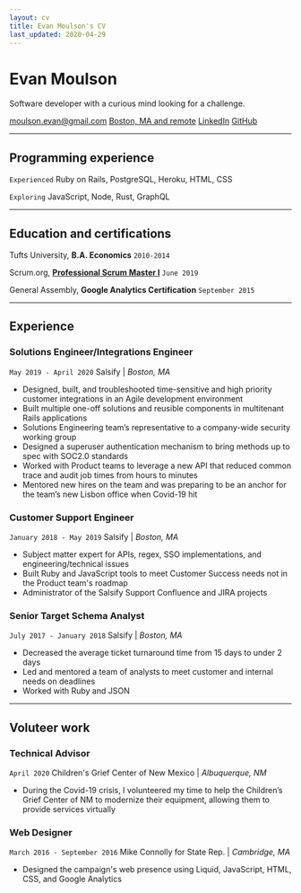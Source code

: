 ```yaml
---
layout: cv
title: Evan Moulson's CV
last_updated: 2020-04-29
---
```

# Evan Moulson
Software developer with a curious mind looking for a challenge. 

<div id="links">
  <span class="email"><a href="mailto:moulson.evan@gmail.com">moulson.evan@gmail.com</a></span>
  <span class="location"><a href="">Boston, MA and remote</a></span>
  <span class="linkedin"><a href="https://www.linkedin.com/in/evan-moulson-a5272232/">LinkedIn</a></span>
  <span class="github"><a href="https://github.com/emoulson">GitHub</a></span>
  <!-- <span class="phone ec ec-iphone"></span><a href="">+1 phone</a> -->
</div>

---
## Programming experience

`Experienced`
Ruby on Rails, PostgreSQL, Heroku, HTML, CSS

`Exploring`
JavaScript, Node, Rust, GraphQL

---
## Education and certifications

Tufts University, 
__B.A. Economics__
`2010-2014`

Scrum.org, 
__<a href="https://scrum.org/badges/awards/425261">Professional Scrum Master I</a>__
`June 2019`

General Assembly, 
__Google Analytics Certification__
`September 2015`

---
## Experience

### Solutions Engineer/Integrations Engineer
`May 2019 - April 2020`
Salsify | _Boston, MA_

- Designed, built, and troubleshooted time-sensitive and high priority customer integrations in an Agile development environment
- Built multiple one-off solutions and reusible components in multitenant Rails applications
- Solutions Engineering team’s representative to a company-wide security working group
- Designed a superuser authentication mechanism to bring methods up to spec with SOC2.0 standards
- Worked with Product teams to leverage a new API that reduced common trace and audit job times from hours to minutes
- Mentored new hires on the team and was preparing to be an anchor for the team’s new Lisbon office when Covid-19 hit

### Customer Support Engineer
`January 2018 - May 2019`
Salsify | _Boston, MA_

- Subject matter expert for APIs, regex, SSO implementations, and engineering/technical issues
- Built Ruby and JavaScript tools to meet Customer Success needs not in the Product team's roadmap
- Administrator of the Salsify Support Confluence and JIRA projects

### Senior Target Schema Analyst
`July 2017 - January 2018`
Salsify | _Boston, MA_

- Decreased the average ticket turnaround time from 15 days to under 2 days
- Led and mentored a team of analysts to meet customer and internal needs on deadlines
- Worked with Ruby and JSON

---
## Voluteer work

### Technical Advisor
`April 2020`
Children's Grief Center of New Mexico | _Albuquerque, NM_

- During the Covid-19 crisis, I volunteered my time to help the Children’s Grief Center of NM to modernize their equipment, allowing them to provide services virtually

### Web Designer
`March 2016 - September 2016`
Mike Connolly for State Rep. | _Cambridge, MA_

- Designed the campaign's web presence using Liquid, JavaScript, HTML, CSS, and Google Analytics



<!-- ### Footer -->


